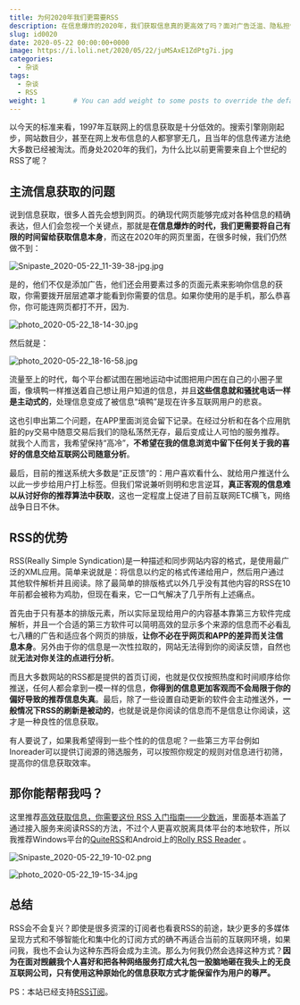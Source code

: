 ```yaml
---
title: 为何2020年我们更需要RSS
description: 在信息爆炸的2020年，我们获取信息真的更高效了吗？面对广告泛滥、隐私担忧与算法“投喂”，我们似乎被动地淹没在信息洪流中。本文探讨了为何诞生于上世纪末的RSS（简易信息聚合）这种看似过时的技术，反而能帮助我们摆脱干扰，回归纯粹、高效、注重隐私的信息获取方式，重拾作为用户的尊严。
slug: id0020
date: 2020-05-22 00:00:00+0000
image: https://i.loli.net/2020/05/22/juMSAxE1ZdPtg7i.jpg
categories:
  - 杂谈
tags:
  - 杂谈
  - RSS
weight: 1       # You can add weight to some posts to override the default sorting (date descending)
---
```


以今天的标准来看，1997年互联网上的信息获取是十分低效的。搜索引擎刚刚起步，网站数目少，甚至在网上发布信息的人都寥寥无几，且当年的信息传递方法绝大多数已经被淘汰。而身处2020年的我们，为什么比以前更需要来自上个世纪的RSS了呢？

## 主流信息获取的问题

说到信息获取，很多人首先会想到网页。的确现代网页能够完成对各种信息的精确表达，但人们会忽视一个关键点，那就是**在信息爆炸的时代，我们更需要将自己有限的时间留给获取信息本身**，而这在2020年的网页里面，在很多时候，我们仍然做不到：

![Snipaste_2020-05-22_11-39-38-jpg.jpg](https://i.loli.net/2020/05/22/Cp18K5H9eshiumF.jpg)

是的，他们不仅是添加广告，他们还会用要素过多的页面元素来影响你信息的获取，你需要拨开层层遮罩才能看到你需要的信息。如果你使用的是手机，那么恭喜你，你可能连网页都打不开，因为.

![photo_2020-05-22_18-14-30.jpg](https://i.loli.net/2020/05/22/MjiurcRlSeX1B4J.jpg)

然后就是：

![photo_2020-05-22_18-16-58.jpg](https://i.loli.net/2020/05/22/BbJusGERrPqQanU.jpg)

流量至上的时代，每个平台都试图在圈地运动中试图把用户困在自己的小圈子里面，像填鸭一样推送着自己想让用户知道的信息，并且**这些信息就和骚扰电话一样是主动式的**，处理信息变成了被信息“填鸭”是现在许多互联网用户的悲哀。

这也引申出第二个问题，在APP里面浏览会留下记录。在经过分析和在各个应用肮脏的py交易中随意交易后我们的隐私荡然无存，最后变成让人可怕的服务推荐。就我个人而言，我希望保持“高冷”，**不希望在我的信息浏览中留下任何关于我的喜好的信息交给互联网公司随意分析**。

最后，目前的推送系统大多数是“正反馈”的：用户喜欢看什么、就给用户推送什么以此一步步给用户打上标签。但我们常说兼听则明和忠言逆耳，**真正客观的信息难以从讨好你的推荐算法中获取**，这也一定程度上促进了目前互联网ETC横飞，网络战争日日不休。

## RSS的优势

RSS(Really Simple Syndication)是一种描述和同步网站内容的格式，是使用最广泛的XML应用。简单来说就是：将信息以约定的格式传递给用户，然后用户通过其他软件解析并且阅读。除了最简单的排版格式以外几乎没有其他内容的RSS在10年前都会被称为鸡肋，但现在看来，它一口气解决了几乎所有上述痛点。

首先由于只有基本的排版元素，所以实际呈现给用户的内容基本靠第三方软件完成解析，并且一个合适的第三方软件可以简明高效的显示多个来源的信息而不必看乱七八糟的广告和适应各个网页的排版，**让你不必在乎网页和APP的差异而关注信息本身**。另外由于你的信息是一次性拉取的，网站无法得到你的阅读反馈，自然也就**无法对你关注的点进行分析**。

而且大多数网站的RSS都是提供的首页订阅，也就是仅仅按照热度和时间顺序给你推送，任何人都会拿到一模一样的信息，**你得到的信息更加客观而不会局限于你的偏好导致的推荐信息失真**。最后，除了一些设置自动更新的软件会主动推送外，**一般情况下RSS的刷新是被动的**，也就是说是你阅读的信息而不是信息让你阅读，这才是一种良性的信息获取。

有人要说了，如果我希望得到一些个性的的信息呢？一些第三方平台例如Inoreader可以提供订阅源的筛选服务，可以按照你规定的规则对信息进行初筛，提高你的信息获取效率。

## 那你能帮帮我吗？

这里推荐[高效获取信息，你需要这份 RSS 入门指南——少数派](https://sspai.com/post/56391)，里面基本涵盖了通过接入服务来阅读RSS的方法，不过个人更喜欢脱离具体平台的本地软件，所以我推荐Windows平台的[QuiteRSS](https://quiterss.org/)和Android上的[Rolly RSS Reader](https://www.coolapk.com/apk/com.blend.rolly) 。

![Snipaste_2020-05-22_19-10-02.png](https://i.loli.net/2020/05/22/jEHheQqSo9rvwlN.png)

![photo_2020-05-22_19-15-34.jpg](https://i.loli.net/2020/05/22/wopH1XE354cPfRU.jpg)

## 总结

RSS会不会复兴？即使是很多资深的订阅者也看衰RSS的前途，缺少更多的多媒体呈现方式和不够智能化和集中化的订阅方式的确不再适合当前的互联网环境，如果问我，我也不会认为这种东西将会成为主流。那么为何我仍然会选择这种方式？**因为在面对觊觎我个人喜好和把各种网络服务打成大礼包一股脑地砸在我头上的无良互联网公司，只有使用这种原始化的信息获取方式才能保留作为用户的尊严。**

PS：本站已经支持[RSS订阅](https://takuron.top/feed.xml)。

